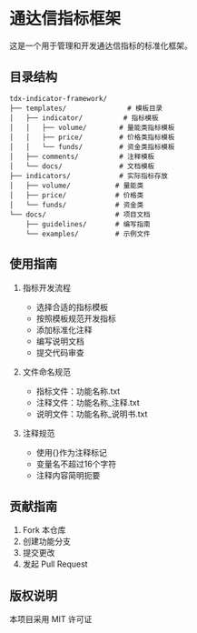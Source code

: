 # 通达信指标框架

这是一个用于管理和开发通达信指标的标准化框架。

## 目录结构

```
tdx-indicator-framework/
├── templates/               # 模板目录
│   ├── indicator/          # 指标模板
│   │   ├── volume/        # 量能类指标模板
│   │   ├── price/         # 价格类指标模板
│   │   └── funds/         # 资金类指标模板
│   ├── comments/          # 注释模板
│   └── docs/              # 文档模板
├── indicators/            # 实际指标存放
│   ├── volume/           # 量能类
│   ├── price/            # 价格类
│   └── funds/            # 资金类
└── docs/                 # 项目文档
    ├── guidelines/       # 编写指南
    └── examples/         # 示例文件
```

## 使用指南

1. 指标开发流程
   - 选择合适的指标模板
   - 按照模板规范开发指标
   - 添加标准化注释
   - 编写说明文档
   - 提交代码审查

2. 文件命名规范
   - 指标文件：功能名称.txt
   - 注释文件：功能名称_注释.txt
   - 说明文件：功能名称_说明书.txt

3. 注释规范
   - 使用{}作为注释标记
   - 变量名不超过16个字符
   - 注释内容简明扼要

## 贡献指南

1. Fork 本仓库
2. 创建功能分支
3. 提交更改
4. 发起 Pull Request

## 版权说明

本项目采用 MIT 许可证 
